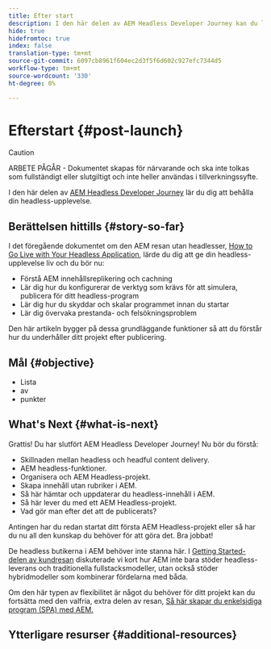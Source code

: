 ```yaml
---
title: Efter start
description: I den här delen av AEM Headless Developer Journey kan du lära dig att behålla din headless-upplevelse.
hide: true
hidefromtoc: true
index: false
translation-type: tm+mt
source-git-commit: 6097cb8961f604ec2d3f5f6d602c927efc7344d5
workflow-type: tm+mt
source-wordcount: '330'
ht-degree: 0%

---
```



# Efterstart {#post-launch}

>[!CAUTION]
>
>ARBETE PÅGÅR - Dokumentet skapas för närvarande och ska inte tolkas som fullständigt eller slutgiltigt och inte heller användas i tillverkningssyfte.

I den här delen av [AEM Headless Developer Journey](#overview.md) lär du dig att behålla din headless-upplevelse.

## Berättelsen hittills {#story-so-far}

I det föregående dokumentet om den AEM resan utan headlesser, [How to Go Live with Your Headless Application](go-live.md), lärde du dig att ge din headless-upplevelse liv och du bör nu:

* Förstå AEM innehållsreplikering och cachning
* Lär dig hur du konfigurerar de verktyg som krävs för att simulera, publicera för ditt headless-program
* Lär dig hur du skyddar och skalar programmet innan du startar
* Lär dig övervaka prestanda- och felsökningsproblem

Den här artikeln bygger på dessa grundläggande funktioner så att du förstår hur du underhåller ditt projekt efter publicering.

## Mål {#objective}

* Lista
* av
* punkter

## What&#39;s Next {#what-is-next}

Grattis! Du har slutfört AEM Headless Developer Journey! Nu bör du förstå:

* Skillnaden mellan headless och headful content delivery.
* AEM headless-funktioner.
* Organisera och AEM Headless-projekt.
* Skapa innehåll utan rubriker i AEM.
* Så här hämtar och uppdaterar du headless-innehåll i AEM.
* Så här lever du med ett AEM Headless-projekt.
* Vad gör man efter det att de publicerats?

Antingen har du redan startat ditt första AEM Headless-projekt eller så har du nu all den kunskap du behöver för att göra det. Bra jobbat!

De headless butikerna i AEM behöver inte stanna här. I [Getting Started-delen av kundresan](getting-started.md#integration-levels) diskuterade vi kort hur AEM inte bara stöder headless-leverans och traditionella fullstacksmodeller, utan också stöder hybridmodeller som kombinerar fördelarna med båda.

Om den här typen av flexibilitet är något du behöver för ditt projekt kan du fortsätta med den valfria, extra delen av resan, [Så här skapar du enkelsidiga program (SPA) med AEM.](create-spa.md)

## Ytterligare resurser {#additional-resources}
